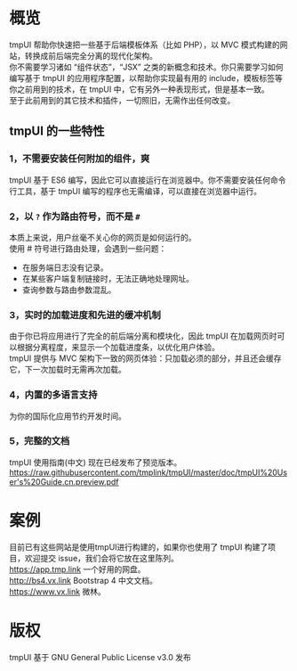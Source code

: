 # 概览

tmpUI 帮助你快速把一些基于后端模板体系（比如 PHP），以 MVC 模式构建的网站，转换成前后端完全分离的现代化架构。   
你不需要学习诸如 “组件状态”，“JSX” 之类的新概念和技术。你只需要学习如何编写基于 tmpUI 的应用程序配置，以帮助你实现最有用的 include，模板标签等你之前用到的技术，在 tmpUI 中，它有另外一种表现形式，但是基本一致。   
至于此前用到的其它技术和插件，一切照旧，无需作出任何改变。

## tmpUI 的一些特性

### 1，不需要安装任何附加的组件，爽
tmpUI 基于 ES6 编写，因此它可以直接运行在浏览器中。你不需要安装任何命令行工具，基于 tmpUI 编写的程序也无需编译，可以直接在浏览器中运行。

### 2，以 `?` 作为路由符号，而不是 `#`
本质上来说，用户丝毫不关心你的网页是如何运行的。   
使用 # 符号进行路由处理，会遇到一些问题：
* 在服务端日志没有记录。
* 在某些客户端复制链接时，无法正确地处理网址。
* 查询参数与路由参数混乱。

### 3，实时的加载进度和先进的缓冲机制
由于你已将应用进行了完全的前后端分离和模块化，因此 tmpUI 在加载网页时可以根据分离程度，来显示一个加载进度条，以优化用户体验。  
tmpUI 提供与 MVC 架构下一致的网页体验：只加载必须的部分，并且还会缓存它，下一次加载时无需再次加载。

### 4，内置的多语言支持
为你的国际化应用节约开发时间。

### 5，完整的文档
tmpUI 使用指南(中文) 现在已经发布了预览版本。  
https://raw.githubusercontent.com/tmplink/tmpUI/master/doc/tmpUI%20User's%20Guide.cn.preview.pdf


# 案例

目前已有这些网站是使用tmpUI进行构建的，如果你也使用了 tmpUI 构建了项目，欢迎提交 issue，我们会将它放在这里陈列。  
https://app.tmp.link 一个好用的网盘。  
http://bs4.vx.link Bootstrap 4 中文文档。  
https://www.vx.link 微林。  

# 版权

tmpUI 基于 GNU General Public License v3.0 发布  
